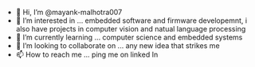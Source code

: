 - 👋 Hi, I’m @mayank-malhotra007
- 👀 I’m interested in ... embedded software and firmware developemnt, i also have projects in computer vision and natual language processing
- 🌱 I’m currently learning ... computer science and embedded systems
- 💞️ I’m looking to collaborate on ... any new idea that strikes me
- 📫 How to reach me ... ping me on linked In

<!---
mayank-malhotra007/mayank-malhotra007 is a ✨ special ✨ repository because its `README.md` (this file) appears on your GitHub profile.
You can click the Preview link to take a look at your changes.
--->
